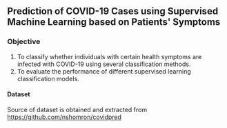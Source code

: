 ## Prediction of COVID-19 Cases using Supervised Machine Learning based on Patients' Symptoms

### Objective
1) To classify whether individuals with certain health symptoms are infected with COVID-19 using several classification methods.
2) To evaluate the performance of different supervised learning classification models.

#### Dataset
Source of dataset is obtained and extracted from https://github.com/nshomron/covidpred
